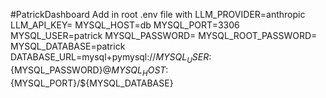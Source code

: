 #PatrickDashboard
Add in root .env file with LLM_PROVIDER=anthropic LLM_API_KEY= MYSQL_HOST=db MYSQL_PORT=3306 MYSQL_USER=patrick MYSQL_PASSWORD= MYSQL_ROOT_PASSWORD= MYSQL_DATABASE=patrick DATABASE_URL=mysql+pymysql://${MYSQL_USER}:${MYSQL_PASSWORD}@${MYSQL_HOST}:${MYSQL_PORT}/${MYSQL_DATABASE}
